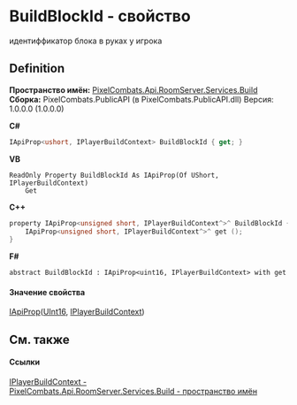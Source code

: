 # BuildBlockId - свойство


идентиффикатор блока в руках у игрока



## Definition
**Пространство имён:** <a href="13601317-1cec-d8a4-23a8-2be7208954e2">PixelCombats.Api.RoomServer.Services.Build</a>  
**Сборка:** PixelCombats.PublicAPI (в PixelCombats.PublicAPI.dll) Версия: 1.0.0.0 (1.0.0.0)

**C#**
``` C#
IApiProp<ushort, IPlayerBuildContext> BuildBlockId { get; }
```
**VB**
``` VB
ReadOnly Property BuildBlockId As IApiProp(Of UShort, IPlayerBuildContext)
	Get
```
**C++**
``` C++
property IApiProp<unsigned short, IPlayerBuildContext^>^ BuildBlockId {
	IApiProp<unsigned short, IPlayerBuildContext^>^ get ();
}
```
**F#**
``` F#
abstract BuildBlockId : IApiProp<uint16, IPlayerBuildContext> with get
```



#### Значение свойства
<a href="c9eff8a0-836a-2f39-ef16-60c450c5b769">IApiProp</a>(<a href="https://learn.microsoft.com/dotnet/api/system.uint16" target="_blank" rel="noopener noreferrer">UInt16</a>, <a href="d210fc7f-ece5-52e1-a812-cb4642c7f343">IPlayerBuildContext</a>)

## См. также


#### Ссылки
<a href="d210fc7f-ece5-52e1-a812-cb4642c7f343">IPlayerBuildContext - </a>  
<a href="13601317-1cec-d8a4-23a8-2be7208954e2">PixelCombats.Api.RoomServer.Services.Build - пространство имён</a>  
